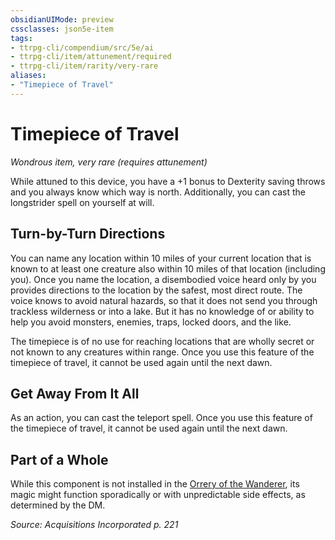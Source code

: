 ```yaml
---
obsidianUIMode: preview
cssclasses: json5e-item
tags:
- ttrpg-cli/compendium/src/5e/ai
- ttrpg-cli/item/attunement/required
- ttrpg-cli/item/rarity/very-rare
aliases: 
- "Timepiece of Travel"
---
```

# Timepiece of Travel
*Wondrous item, very rare (requires attunement)*  


While attuned to this device, you have a +1 bonus to Dexterity saving throws and you always know which way is north. Additionally, you can cast the longstrider spell on yourself at will.

## Turn-by-Turn Directions

You can name any location within 10 miles of your current location that is known to at least one creature also within 10 miles of that location (including you). Once you name the location, a disembodied voice heard only by you provides directions to the location by the safest, most direct route. The voice knows to avoid natural hazards, so that it does not send you through trackless wilderness or into a lake. But it has no knowledge of or ability to help you avoid monsters, enemies, traps, locked doors, and the like.

The timepiece is of no use for reaching locations that are wholly secret or not known to any creatures within range. Once you use this feature of the timepiece of travel, it cannot be used again until the next dawn.

## Get Away From It All

As an action, you can cast the teleport spell. Once you use this feature of the timepiece of travel, it cannot be used again until the next dawn.

## Part of a Whole

While this component is not installed in the [Orrery of the Wanderer](orrery-of-the-wanderer-ai.md), its magic might function sporadically or with unpredictable side effects, as determined by the DM.

*Source: Acquisitions Incorporated p. 221*